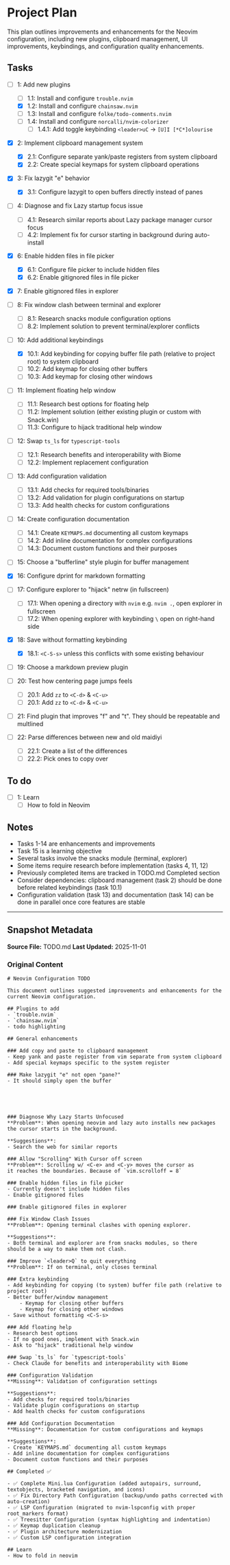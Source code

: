# Project Plan

This plan outlines improvements and enhancements for the Neovim configuration,
including new plugins, clipboard management, UI improvements, keybindings, and
configuration quality enhancements.

## Tasks

- [ ] 1: Add new plugins
  - [ ] 1.1: Install and configure `trouble.nvim`
  - [x] 1.2: Install and configure `chainsaw.nvim`
  - [ ] 1.3: Install and configure `folke/todo-comments.nvim`
  - [ ] 1.4: Install and configure `norcalli/nvim-colorizer`
    - [ ] 1.4.1: Add toggle keybinding `<leader>uC` -> `[U]I [*C*]olourise`

- [x] 2: Implement clipboard management system
  - [x] 2.1: Configure separate yank/paste registers from system clipboard
  - [x] 2.2: Create special keymaps for system clipboard operations

- [x] 3: Fix lazygit "e" behavior
  - [x] 3.1: Configure lazygit to open buffers directly instead of panes

- [ ] 4: Diagnose and fix Lazy startup focus issue
  - [ ] 4.1: Research similar reports about Lazy package manager cursor focus
  - [ ] 4.2: Implement fix for cursor starting in background during auto-install

- [x] 6: Enable hidden files in file picker
  - [x] 6.1: Configure file picker to include hidden files
  - [x] 6.2: Enable gitignored files in file picker

- [x] 7: Enable gitignored files in explorer

- [ ] 8: Fix window clash between terminal and explorer
  - [ ] 8.1: Research snacks module configuration options
  - [ ] 8.2: Implement solution to prevent terminal/explorer conflicts

- [ ] 10: Add additional keybindings
  - [x] 10.1: Add keybinding for copying buffer file path (relative to project
        root) to system clipboard
  - [ ] 10.2: Add keymap for closing other buffers
  - [ ] 10.3: Add keymap for closing other windows

- [ ] 11: Implement floating help window
  - [ ] 11.1: Research best options for floating help
  - [ ] 11.2: Implement solution (either existing plugin or custom with
        Snack.win)
  - [ ] 11.3: Configure to hijack traditional help window

- [ ] 12: Swap `ts_ls` for `typescript-tools`
  - [ ] 12.1: Research benefits and interoperability with Biome
  - [ ] 12.2: Implement replacement configuration

- [ ] 13: Add configuration validation
  - [ ] 13.1: Add checks for required tools/binaries
  - [ ] 13.2: Add validation for plugin configurations on startup
  - [ ] 13.3: Add health checks for custom configurations

- [ ] 14: Create configuration documentation
  - [ ] 14.1: Create `KEYMAPS.md` documenting all custom keymaps
  - [ ] 14.2: Add inline documentation for complex configurations
  - [ ] 14.3: Document custom functions and their purposes

- [ ] 15: Choose a "bufferline" style plugin for buffer management

- [x] 16: Configure dprint for markdown formatting

- [ ] 17: Configure explorer to "hijack" netrw (in fullscreen)
  - [ ] 17.1: When opening a directory with `nvim` e.g. `nvim .`, open explorer
        in fullscreen
  - [ ] 17.2: When opening explorer with keybinding `\` open on right-hand side

- [x] 18: Save without formatting keybinding
  - [x] 18.1: `<C-S-s>` unless this conflicts with some existing behaviour

- [ ] 19: Choose a markdown preview plugin

- [ ] 20: Test how centering page jumps feels
  - [ ] 20.1: Add `zz` to `<C-d>` & `<C-u>`
  - [ ] 20.1: Add `zz` to `<C-d>` & `<C-u>`

- [ ] 21: Find plugin that improves "f" and "t". They should be repeatable and
      multlined

- [ ] 22: Parse differences between new and old maidiyi
  - [ ] 22.1: Create a list of the differences
  - [ ] 22.2: Pick ones to copy over

## To do

- [ ] 1: Learn
  - [ ] How to fold in Neovim

## Notes

- Tasks 1-14 are enhancements and improvements
- Task 15 is a learning objective
- Several tasks involve the snacks module (terminal, explorer)
- Some items require research before implementation (tasks 4, 11, 12)
- Previously completed items are tracked in TODO.md Completed section
- Consider dependencies: clipboard management (task 2) should be done before
  related keybindings (task 10.1)
- Configuration validation (task 13) and documentation (task 14) can be done in
  parallel once core features are stable

---

<!-- SNAPSHOT: DO NOT EDIT BELOW THIS LINE -->

## Snapshot Metadata

**Source File:** TODO.md **Last Updated:** 2025-11-01

### Original Content

```
# Neovim Configuration TODO

This document outlines suggested improvements and enhancements for the current Neovim configuration.

## Plugins to add
- `trouble.nvim`
- `chainsaw.nvim`
- todo highlighting

## General enhancements

### Add copy and paste to clipboard management
- Keep yank and paste register from vim separate from system clipboard
- Add special keymaps specific to the system register

### Make lazygit "e" not open "pane?"
- It should simply open the buffer





### Diagnose Why Lazy Starts Unfocused
**Problem**: When opening neovim and lazy auto installs new packages
the cursor starts in the background.

**Suggestions**:
- Search the web for similar reports

### Allow "Scrolling" With Cursor off screen
**Problem**: Scrolling w/ <C-e> and <C-y> moves the cursor as
it reaches the boundaries. Because of `vim.scrolloff = 8`

### Enable hidden files in file picker
- Currently doesn't include hidden files
- Enable gitignored files

### Enable gitignored files in explorer

### Fix Window Clash Issues
**Problem**: Opening terminal clashes with opening explorer.

**Suggestions**:
- Both terminal and explorer are from snacks modules, so there
should be a way to make them not clash.

### Improve `<leader>Q` to quit everything
**Problem**: If on terminal, only closes terminal

### Extra keybinding
- Add keybinding for copying (to system) buffer file path (relative to project root)
- Better buffer/window management
    - Keymap for closing other buffers
    - Keymap for closing other windows
- Save without formatting <C-S-s>

### Add floating help
- Research best options
- If no good ones, implement with Snack.win
- Ask to "hijack" traditional help window

### Swap `ts_ls` for `typescript-tools`
- Check Claude for benefits and interoperability with Biome

### Configuration Validation
**Missing**: Validation of configuration settings

**Suggestions**:
- Add checks for required tools/binaries
- Validate plugin configurations on startup
- Add health checks for custom configurations

### Add Configuration Documentation
**Missing**: Documentation for custom configurations and keymaps

**Suggestions**:
- Create `KEYMAPS.md` documenting all custom keymaps
- Add inline documentation for complex configurations
- Document custom functions and their purposes

## Completed ✅

- ✅ Complete Mini.lua Configuration (added autopairs, surround, textobjects, bracketed navigation, and icons)
- ✅ Fix Directory Path Configuration (backup/undo paths corrected with auto-creation)
- ✅ LSP Configuration (migrated to nvim-lspconfig with proper root_markers format)
- ✅ Treesitter Configuration (syntax highlighting and indentation)
- ✅ Keymap duplication cleanup
- ✅ Plugin architecture modernization
- ✅ Custom LSP configuration integration

## Learn
- How to fold in neovim
```
